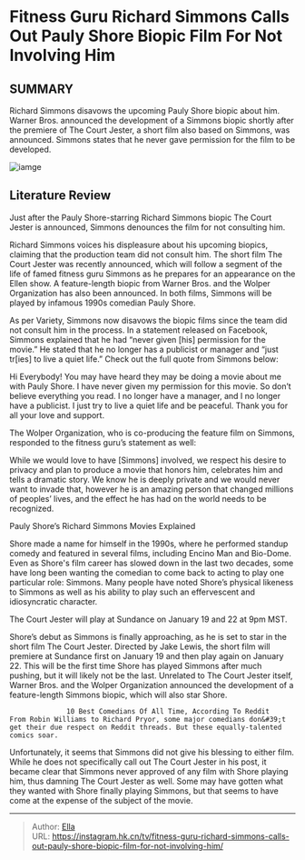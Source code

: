 # Fitness Guru Richard Simmons Calls Out Pauly Shore Biopic Film For Not Involving Him


## SUMMARY 



  Richard Simmons disavows the upcoming Pauly Shore biopic about him.   Warner Bros. announced the development of a Simmons biopic shortly after the premiere of The Court Jester, a short film also based on Simmons, was announced.   Simmons states that he never gave permission for the film to be developed.  

![iamge](https://static1.srcdn.com/wordpress/wp-content/uploads/2024/01/pauly-shore-as-richard-simmons-in-the-court-jester.jpg)

## Literature Review

Just after the Pauly Shore-starring Richard Simmons biopic The Court Jester is announced, Simmons denounces the film for not consulting him.




Richard Simmons voices his displeasure about his upcoming biopics, claiming that the production team did not consult him. The short film The Court Jester was recently announced, which will follow a segment of the life of famed fitness guru Simmons as he prepares for an appearance on the Ellen show. A feature-length biopic from Warner Bros. and the Wolper Organization has also been announced. In both films, Simmons will be played by infamous 1990s comedian Pauly Shore.




As per Variety, Simmons now disavows the biopic films since the team did not consult him in the process. In a statement released on Facebook, Simmons explained that he had “never given [his] permission for the movie.” He stated that he no longer has a publicist or manager and “just tr[ies] to live a quiet life.” Check out the full quote from Simmons below:


Hi Everybody! You may have heard they may be doing a movie about me with Pauly Shore. I have never given my permission for this movie. So don’t believe everything you read. I no longer have a manager, and I no longer have a publicist. I just try to live a quiet life and be peaceful. Thank you for all your love and support.


The Wolper Organization, who is co-producing the feature film on Simmons, responded to the fitness guru’s statement as well:


While we would love to have [Simmons] involved, we respect his desire to privacy and plan to produce a movie that honors him, celebrates him and tells a dramatic story.
We know he is deeply private and we would never want to invade that, however he is an amazing person that changed millions of peoples’ lives, and the effect he has had on the world needs to be recognized.






 Pauly Shore’s Richard Simmons Movies Explained 
          

Shore made a name for himself in the 1990s, where he performed standup comedy and featured in several films, including Encino Man and Bio-Dome. Even as Shore&#39;s film career has slowed down in the last two decades, some have long been wanting the comedian to come back to acting to play one particular role: Simmons. Many people have noted Shore’s physical likeness to Simmons as well as his ability to play such an effervescent and idiosyncratic character.



The Court Jester will play at Sundance on January 19 and 22 at 9pm MST.




Shore’s debut as Simmons is finally approaching, as he is set to star in the short film The Court Jester. Directed by Jake Lewis, the short film will premiere at Sundance first on January 19 and then play again on January 22. This will be the first time Shore has played Simmons after much pushing, but it will likely not be the last. Unrelated to The Court Jester itself, Warner Bros. and the Wolper Organization announced the development of a feature-length Simmons biopic, which will also star Shore.




                  10 Best Comedians Of All Time, According To Reddit   From Robin Williams to Richard Pryor, some major comedians don&#39;t get their due respect on Reddit threads. But these equally-talented comics soar.   

Unfortunately, it seems that Simmons did not give his blessing to either film. While he does not specifically call out The Court Jester in his post, it became clear that Simmons never approved of any film with Shore playing him, thus damning The Court Jester as well. Some may have gotten what they wanted with Shore finally playing Simmons, but that seems to have come at the expense of the subject of the movie.



---

> Author: [Ella](https://instagram.hk.cn/)  
> URL: https://instagram.hk.cn/tv/fitness-guru-richard-simmons-calls-out-pauly-shore-biopic-film-for-not-involving-him/  

